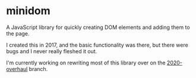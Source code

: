 # minidom
A JavaScript library for quickly creating DOM elements and adding them to the page.

I created this in 2017, and the basic functionality was there, but there were bugs and I never really fleshed it out.

I'm currently working on rewriting most of this library over on the [2020-overhaul](https://github.com/reedperry/minidom/tree/2020-overhaul) branch.
